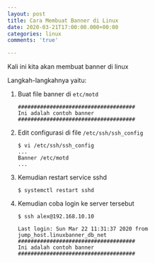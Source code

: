 ```yaml
---
layout: post
title: Cara Membuat Banner di Linux
date: 2020-03-21T17:00:00.000+00:00
categories: linux
comments: 'true'

---
```

Kali ini kita akan membuat banner di linux

Langkah-langkahnya yaitu:

1. Buat file banner di `etc/motd`

       #####################################
       Ini adalah contoh banner
       #####################################
2. Edit configurasi di file `/etc/ssh/ssh_config`

       $ vi /etc/ssh/ssh_config
       ...
       Banner /etc/motd
       ...
       
3. Kemudian restart service sshd

       $ systemctl restart sshd
4. Kemudian coba login ke server tersebut

       $ ssh alex@192.168.10.10
       
       Last login: Sun Mar 22 11:31:37 2020 from jump_host.linuxbanner_db_net
       #####################################
       Ini adalah contoh banner
       #####################################